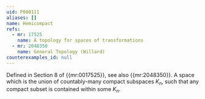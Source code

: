 ```yaml
---
uid: P000111
aliases: []
name: Hemicompact
refs:
  - mr: 17525
    name: A topology for spaces of transformations
  - mr: 2048350
    name: General Topology (Willard)
counterexamples_id: null
---
```


Defined in Section 8 of {{mr:0017525}}, see also {{mr:2048350}}. A space which is the union of countably-many
compact subspaces $K_n$, such that any compact subset is contained within some $K_n$.
